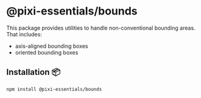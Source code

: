 # @pixi-essentials/bounds

This package provides utilities to handle non-conventional bounding areas. That includes:

* axis-aligned bounding boxes
* oriented bounding boxes

## Installation :package:

```bash
npm install @pixi-essentials/bounds
```